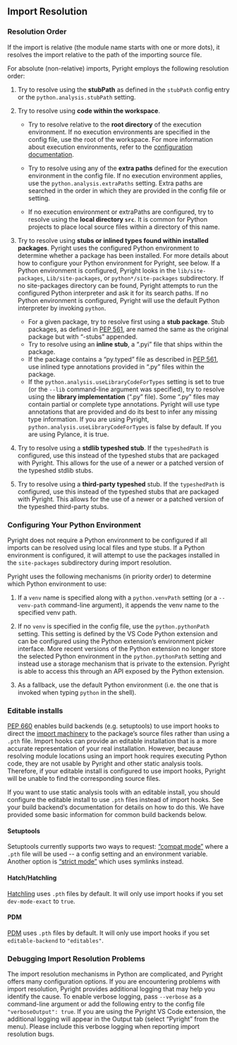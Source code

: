 ## Import Resolution

### Resolution Order
If the import is relative (the module name starts with one or more dots), it resolves the import relative to the path of the importing source file.

For absolute (non-relative) imports, Pyright employs the following resolution order:

1. Try to resolve using the **stubPath** as defined in the `stubPath` config entry or the `python.analysis.stubPath` setting.

2. Try to resolve using **code within the workspace**.
    
    * Try to resolve relative to the **root directory** of the execution environment. If no execution environments are specified in the config file, use the root of the workspace. For more information about execution environments, refer to the [configuration documentation](configuration.md#execution-environment-options).

    * Try to resolve using any of the **extra paths** defined for the execution environment in the config file. If no execution environment applies, use the `python.analysis.extraPaths` setting. Extra paths are searched in the order in which they are provided in the config file or setting.

    * If no execution environment or extraPaths are configured, try to resolve using the **local directory `src`**. It is common for Python projects to place local source files within a directory of this name.

3. Try to resolve using **stubs or inlined types found within installed packages**. Pyright uses the configured Python environment to determine whether a package has been installed. For more details about how to configure your Python environment for Pyright, see below. If a Python environment is configured, Pyright looks in the `lib/site-packages`, `Lib/site-packages`, or `python*/site-packages` subdirectory. If no site-packages directory can be found, Pyright attempts to run the configured Python interpreter and ask it for its search paths. If no Python environment is configured, Pyright will use the default Python interpreter by invoking `python`.
    
    * For a given package, try to resolve first using a **stub package**. Stub packages, as defined in [PEP 561](https://www.python.org/dev/peps/pep-0561/#type-checker-module-resolution-order), are named the same as the original package but with “-stubs” appended.
    * Try to resolve using an **inline stub**, a “.pyi” file that ships within the package.
    * If the package contains a “py.typed” file as described in [PEP 561](https://www.python.org/dev/peps/pep-0561/), use inlined type annotations provided in “.py” files within the package.
    * If the `python.analysis.useLibraryCodeForTypes` setting is set to true (or the `--lib` command-line argument was specified), try to resolve using the **library implementation** (“.py” file). Some “.py” files may contain partial or complete type annotations. Pyright will use type annotations that are provided and do its best to infer any missing type information. If you are using Pyright, `python.analysis.useLibraryCodeForTypes` is false by default. If you are using Pylance, it is true.

4. Try to resolve using a **stdlib typeshed stub**. If the `typeshedPath` is configured, use this instead of the typeshed stubs that are packaged with Pyright. This allows for the use of a newer or a patched version of the typeshed stdlib stubs.

5. Try to resolve using a **third-party typeshed** stub. If the `typeshedPath` is configured, use this instead of the typeshed stubs that are packaged with Pyright. This allows for the use of a newer or a patched version of the typeshed third-party stubs.



### Configuring Your Python Environment
Pyright does not require a Python environment to be configured if all imports can be resolved using local files and type stubs. If a Python environment is configured, it will attempt to use the packages installed in the `site-packages` subdirectory during import resolution.

Pyright uses the following mechanisms (in priority order) to determine which Python environment to use:

1. If a `venv` name is specified along with a `python.venvPath` setting (or a `--venv-path` command-line argument), it appends the venv name to the specified venv path.

2. If no `venv` is specified in the config file, use the `python.pythonPath` setting. This setting is defined by the VS Code Python extension and can be configured using the Python extension’s environment picker interface. More recent versions of the Python extension no longer store the selected Python environment in the `python.pythonPath` setting and instead use a storage mechanism that is private to the extension. Pyright is able to access this through an API exposed by the Python extension.

3. As a fallback, use the default Python environment (i.e. the one that is invoked when typing `python` in the shell).

### Editable installs

[PEP 660](https://peps.python.org/pep-0660/) enables build backends (e.g. setuptools) to
use import hooks to direct the [import machinery](https://docs.python.org/3/reference/import.html)
to the package’s source files rather than using a `.pth` file. Import hooks can provide
an editable installation that is a more accurate representation of your real installation.
However, because resolving module locations using an import hook requires executing Python
code, they are not usable by Pyright and other static analysis tools. Therefore, if your
editable install is configured to use import hooks, Pyright will be unable to find the
corresponding source files.

If you want to use static analysis tools with an editable install, you should configure
the editable install to use `.pth` files instead of import hooks. See your build backend’s
documentation for details on how to do this. We have provided some basic information for
common build backends below.

#### Setuptools
Setuptools currently supports two ways to request:
[“compat mode”](https://setuptools.pypa.io/en/latest/userguide/development_mode.html#legacy-behavior)
where a `.pth` file will be used -- a config setting and an environment variable. Another
option is [“strict mode”](https://setuptools.pypa.io/en/latest/userguide/development_mode.html#strict-editable-installs)
which uses symlinks instead.

#### Hatch/Hatchling
[Hatchling](https://hatch.pypa.io/latest/config/build/#dev-mode) uses `.pth` files by
default. It will only use import hooks if you set `dev-mode-exact` to `true`.

#### PDM
[PDM](https://pdm.fming.dev/latest/pyproject/build/#editable-build-backend) uses `.pth`
files by default. It will only use import hooks if you set `editable-backend` to
`"editables"`.

### Debugging Import Resolution Problems
The import resolution mechanisms in Python are complicated, and Pyright offers many configuration options. If you are encountering problems with import resolution, Pyright provides additional logging that may help you identify the cause. To enable verbose logging, pass `--verbose` as a command-line argument or add the following entry to the config file `"verboseOutput": true`. If you are using the Pyright VS Code extension, the additional logging will appear in the Output tab (select “Pyright” from the menu). Please include this verbose logging when reporting import resolution bugs.
